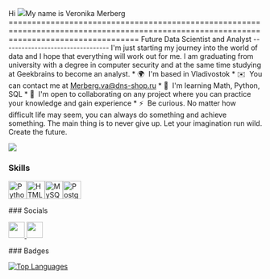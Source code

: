 Hi ![](https://user-images.githubusercontent.com/18350557/176309783-0785949b-9127-417c-8b55-ab5a4333674e.gif)My name is Veronika Merberg ========================================================================================================================================  Future Data Scientist and Analyst ---------------------------------  I'm just starting my journey into the world of data and I hope that everything will work out for me. I am graduating from university with a degree in computer security and at the same time studying at Geekbrains to become an analyst.  * 🌍  I'm based in Vladivostok * ✉️  You can contact me at [Merberg.va@dns-shop.ru](mailto:Merberg.va@dns-shop.ru) * 🧠  I'm learning Math, Python, SQL * 🤝  I'm open to collaborating on any project where you can practice your knowledge and gain experience * ⚡  Be curious. No matter how difficult life may seem, you can always do something and achieve something. The main thing is to never give up. Let your imagination run wild. Create the future.

<a href="https://www.github.com/lamavii" target="_blank" rel="noreferrer"><img src="https://img.shields.io/github/followers/lamavii?logo=github&style=for-the-badge&color=a855f7&labelColor=000000" /></a>
### Skills  

<p align="left"> <a href="https://www.python.org/" target="_blank" rel="noreferrer"><img src="https://raw.githubusercontent.com/danielcranney/readme-generator/main/public/icons/skills/python-colored.svg" width="36" height="36" alt="Python" /></a><a href="https://developer.mozilla.org/en-US/docs/Glossary/HTML5" target="_blank" rel="noreferrer"><img src="https://raw.githubusercontent.com/danielcranney/readme-generator/main/public/icons/skills/html5-colored.svg" width="36" height="36" alt="HTML5" /></a><a href="https://www.mysql.com/" target="_blank" rel="noreferrer"><img src="https://raw.githubusercontent.com/danielcranney/readme-generator/main/public/icons/skills/mysql-colored.svg" width="36" height="36" alt="MySQL" /></a><a href="https://www.postgresql.org/" target="_blank" rel="noreferrer"><img src="https://raw.githubusercontent.com/danielcranney/readme-generator/main/public/icons/skills/postgresql-colored.svg" width="36" height="36" alt="PostgreSQL" /></a> </p> 
 ### Socials  <p align="left"> <a href="https://discord.com/users/veronikamerberg" target="_blank" rel="noreferrer"> <picture> <source media="(prefers-color-scheme: dark)" srcset="undefined" /> <source media="(prefers-color-scheme: light)" srcset="https://raw.githubusercontent.com/danielcranney/readme-generator/main/public/icons/socials/discord.svg" /> <img src="https://raw.githubusercontent.com/danielcranney/readme-generator/main/public/icons/socials/discord.svg" width="32" height="32" /> </picture> </a> <a href="https://www.github.com/lamavii" target="_blank" rel="noreferrer"> <picture> <source media="(prefers-color-scheme: dark)" srcset="https://raw.githubusercontent.com/danielcranney/readme-generator/main/public/icons/socials/github-dark.svg" /> <source media="(prefers-color-scheme: light)" srcset="https://raw.githubusercontent.com/danielcranney/readme-generator/main/public/icons/socials/github.svg" /> <img src="https://raw.githubusercontent.com/danielcranney/readme-generator/main/public/icons/socials/github.svg" width="32" height="32" /> </picture> </a></p>
### Badges

<a href="https://github.com/lamavii" align="left"><img src="https://github-readme-stats.vercel.app/api/top-langs/?username=lamavii&langs_count=10&title_color=a855f7&text_color=ffffff&icon_color=a855f7&bg_color=000000&hide_border=true&locale=en&custom_title=Top%20%Languages" alt="Top Languages" /></a>
